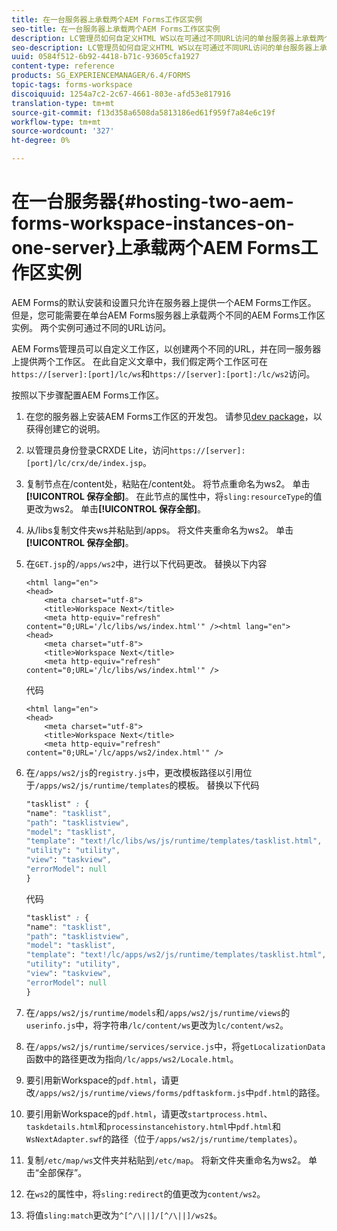```yaml
---
title: 在一台服务器上承载两个AEM Forms工作区实例
seo-title: 在一台服务器上承载两个AEM Forms工作区实例
description: LC管理员如何自定义HTML WS以在可通过不同URL访问的单台服务器上承载两个实例。
seo-description: LC管理员如何自定义HTML WS以在可通过不同URL访问的单台服务器上承载两个实例。
uuid: 0584f512-6b92-4418-b71c-93605cfa1927
content-type: reference
products: SG_EXPERIENCEMANAGER/6.4/FORMS
topic-tags: forms-workspace
discoiquuid: 1254a7c2-2c67-4661-803e-afd53e817916
translation-type: tm+mt
source-git-commit: f13d358a6508da5813186ed61f959f7a84e6c19f
workflow-type: tm+mt
source-wordcount: '327'
ht-degree: 0%

---
```



# 在一台服务器{#hosting-two-aem-forms-workspace-instances-on-one-server}上承载两个AEM Forms工作区实例

AEM Forms的默认安装和设置只允许在服务器上提供一个AEM Forms工作区。 但是，您可能需要在单台AEM Forms服务器上承载两个不同的AEM Forms工作区实例。 两个实例可通过不同的URL访问。

AEM Forms管理员可以自定义工作区，以创建两个不同的URL，并在同一服务器上提供两个工作区。 在此自定义文章中，我们假定两个工作区可在`https://[server]:[port]/lc/ws`和`https://[server]:[port]:/lc/ws2`访问。

按照以下步骤配置AEM Forms工作区。

1. 在您的服务器上安装AEM Forms工作区的开发包。 请参见[dev package](/help/forms/using/introduction-customizing-html-workspace.md#p-crx-package-p)，以获得创建它的说明。
1. 以管理员身份登录CRXDE Lite，访问`https://[server]:[port]/lc/crx/de/index.jsp`。
1. 复制节点在/content处，粘贴在/content处。 将节点重命名为ws2。 单击&#x200B;**[!UICONTROL 保存全部]**。 在此节点的属性中，将`sling:resourceType`的值更改为ws2。 单击&#x200B;**[!UICONTROL 保存全部]**。

1. 从/libs复制文件夹ws并粘贴到/apps。 将文件夹重命名为ws2。 单击&#x200B;**[!UICONTROL 保存全部]**。
1. 在`GET.jsp`的`/apps/ws2`中，进行以下代码更改。 替换以下内容

   ```
   <html lang="en">
   <head>
       <meta charset="utf-8">
       <title>Workspace Next</title>
       <meta http-equiv="refresh" content="0;URL='/lc/libs/ws/index.html'" /><html lang="en">
   <head>
       <meta charset="utf-8">
       <title>Workspace Next</title>
       <meta http-equiv="refresh" content="0;URL='/lc/libs/ws/index.html'" />
   ```

   代码

   ```
   <html lang="en">
   <head>
       <meta charset="utf-8">
       <title>Workspace Next</title>
       <meta http-equiv="refresh" content="0;URL='/lc/apps/ws2/index.html'" />
   ```

1. 在`/apps/ws2/js`的`registry.js`中，更改模板路径以引用位于`/apps/ws2/js/runtime/templates`的模板。 替换以下代码

   ```css
   "tasklist" : {
   "name": "tasklist",
   "path": "tasklistview",
   "model": "tasklist",
   "template": "text!/lc/libs/ws/js/runtime/templates/tasklist.html",
   "utility": "utility",
   "view": "taskview",
   "errorModel": null
   }
   ```

   代码

   ```css
   "tasklist" : {
   "name": "tasklist",
   "path": "tasklistview",
   "model": "tasklist",
   "template": "text!/lc/apps/ws2/js/runtime/templates/tasklist.html",
   "utility": "utility",
   "view": "taskview",
   "errorModel": null
   }
   ```

1. 在`/apps/ws2/js/runtime/models`和`/apps/ws2/js/runtime/views`的`userinfo.js`中，将字符串`/lc/content/ws`更改为`lc/content/ws2`。

1. 在`/apps/ws2/js/runtime/services/service.js`中，将`getLocalizationData`函数中的路径更改为指向`/lc/apps/ws2/Locale.html`。

1. 要引用新Workspace的`pdf.html`，请更改`/apps/ws2/js/runtime/views/forms/pdftaskform.js`中`pdf.html`的路径。

1. 要引用新Workspace的`pdf.html`，请更改`startprocess.html`、`taskdetails.html`和`processinstancehistory.html`中`pdf.html`和`WsNextAdapter.swf`的路径（位于`/apps/ws2/js/runtime/templates`）。

1. 复制`/etc/map/ws`文件夹并粘贴到`/etc/map`。 将新文件夹重命名为ws2。 单击“全部保存”。

1. 在`ws2`的属性中，将`sling:redirect`的值更改为`content/ws2`。

1. 将值`sling:match`更改为`^[^/\||]/[^/\||]/ws2$`。

